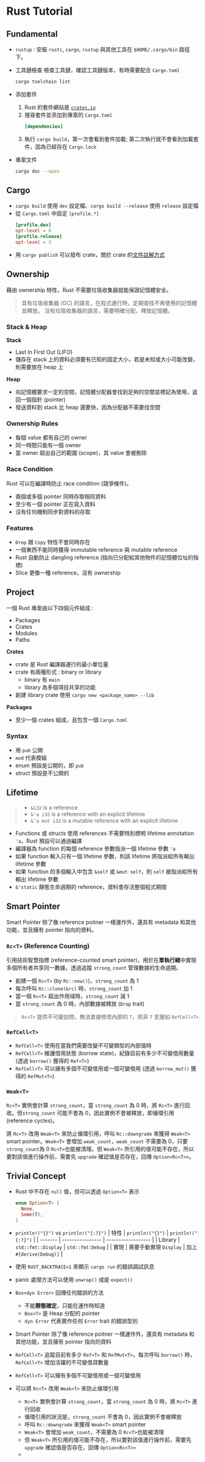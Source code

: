 # Rust Tutorial

## Fundamental

- `rustup` : 安裝 `rustc`, `cargo`, `rustup` 與其他工具在 `$HOME/.cargo/bin` 路徑下。

- 工具鏈檢查
    檢查工具鏈，確認工具鏈版本，有時需要配合 `Cargo.toml`
    ```bash
    cargo toolchain list
    ```

- 添加套件
  1. Rust 的套件網站是 [`crates.io`](https://crates.io/)
  2. 搜尋套件並添加到專案的 `Cargo.toml`
     ```toml
     [dependencies]
     ```
  3. 執行 `cargo build`，第一次會看到套件加載; 第二次執行就不會看到加載套件，因為已經存在 `Cargo.lock`

- 專案文件
  ```bash
  cargo doc --open
  ```

## Cargo

- `cargo build` 使用 `dev` 設定檔、`cargo build --release` 使用 `release` 設定檔
- 從 `Cargo.toml` 中設定 `[profile.*]`
  ```toml
  [profile.dev]
  opt-level = 0
  [profile.release]
  opt-level = 3
  ```
- 用 `cargo publish` 可以發布 crate，關於 crate 的[文件註解方式](https://doc.rust-lang.org/book/ch14-02-publishing-to-crates-io.html)

## Ownership

藉由 ownership 特性，Rust 不需要垃圾收集器就能保證記憶體安全。

> 具有垃圾收集器 (GC) 的語言，在程式運行時，定期查找不再使用的記憶體並釋放。
> 沒有垃圾收集器的語言，需要明確分配、釋放記憶體。

### Stack & Heap

**Stack**
- Last In First Out (LIFO)
- 儲存在 stack 上的資料必須要有已知的固定大小，若是未知或大小可能改變，則需要放在 heap 上

**Heap**
- 向記憶體要求一定的空間，記憶體分配器會找到足夠的空間並標記為使用，返回一個指針 (pointer)
- 發送資料到 stack 比 heap 還要快，因為分配器不需要找空間

### Ownership Rules

- 每個 value 都有自己的 owner
- 同一時間只能有一個 owner
- 當 owner 超出自己的範圍 (scope)，其 value 會被刪除

### Race Condition

Rust 可以在編譯時防止 race condition (競爭條件)。

- 兩個或多個 pointer 同時存取相同資料
- 至少有一個 pointer 正在寫入資料
- 沒有任何機制同步對資料的存取

### Features

- `Drop` 跟 `Copy` 特性不會同時存在
- 一個東西不能同時獲得 immutable reference 與 mutable reference 
- Rust 自動防止 dangling reference (指向已分配給其他物件的記憶體位址的指標)
- Slice 更像一種 reference，沒有 ownership

## Project

一個 Rust 專案由以下四個元件組成 : 
- Packages
- Crates
- Modules
- Paths

**Crates**
- crate 是 Rust 編譯器運行的最小單位量
- crate 有兩種形式 : binary or library
  - binary 有 `main`
  - library 為多個項目共享的功能
- 創建 library crate 使用 `cargo new <package_name> --lib`

**Packages**
- 至少一個 crates 組成，且包含一個 `Cargo.toml`

### Syntax
- 用 `pub` 公開
- `mod` 代表模組
- enum 預設是公開的，即 `pub`
- struct 預設是不公開的

## Lifetime

> - `&i32` is a reference
> - `&'a i32` is a reference with an explicit lifetime
> - `&'a mut i32` is a mutable reference with an explicit lifetime

- Functions 或 structs 使用 references 不需要特別標明 lifetime annotation `'a`，Rust 預設可以通過編譯
- 編譯器為 function 的每個 reference 參數指派一個 lifetime 參數 `'a`
- 如果 function 輸入只有一個 lifetime 參數，則該 lifetime 將指派給所有輸出 lifetime 參數
- 如果 function 的多個輸入中包含 `&self` 或 `&mut self`，則 `self` 被指派給所有輸出 lifetime 參數
- `&'static` 靜態生命週期的 reference，資料會存活整個程式期間

## Smart Pointer

Smart Pointer 除了像 reference poitner 一樣運作外，還具有 metadata 和其他功能，並且擁有 pointer 指向的資料。

### `Rc<T>` (Reference Counting)
引用技術智慧指標 (reference-counted smart pointer)，用於在**單執行緒**中實現多個所有者共享同一數據。透過追蹤 `strong_count` 管理數據的生命週期。

- 創建一個 `Rc<T>` (by `Rc::new()`)，`strong_count` 為 1
- 每次呼叫 `Rc::clone(&rc)` 時，`strong_count` 加 1
- 當一個 `Rc<T>` 超出作用域時，`strong_count` 減 1
- 當 `strong_count` 為 0 時，內部數據被釋放 (`Drop` trait)

> `Rc<T>` 提供不可變訪問，無法直接修改內部的 `T`，除非 `T` 支援如 `RefCell<T>`

### `RefCell<T>`
- `RefCell<T>` 使用在當我們需要改變不可變類型的內部值時
- `RefCell<T>` 維護借用狀態 (borrow state)，紀錄目前有多少不可變借用數量 (透過 `borrow()` 獲得的 `Ref<T>`)
- `RefCell<T>` 可以擁有多個不可變借用或一個可變借用 (透過 `borrow_mut()` 獲得的 `RefMut<T>`)

### `Weak<T>`

`Rc<T>` 實例會計算 `strong_count`，當 `strong_count` 為 0 時，將 `Rc<T>` 進行回收。但`strong_count` 可能不會為 0，因此實例不會被釋放，即循環引用 (reference cycles)。

將 `Rc<T>` 改用 `Weak<T>` 來防止循環引用，呼叫 `Rc::downgrade` 來獲得 `Weak<T>` smart pointer。`Weak<T>` 會增加 `weak_count`，`weak_count` 不需要為 0，只要 `strong_count`為 0 `Rc<T>`也能被清理。但 `Weak<T>` 所引用的值可能不存在，所以要對該值進行操作前，需要先 `upgrade` 確認值是否存在，回傳 `Option<Rc<T>>`。


## Trivial Concept

- Rust 中不存在 `null` 值，但可以透過 `Option<T>` 表示
  ```rust
  enum Option<T> {
    None,
    Some(T),
  }
  ```

- `println!("{}")` vs `println!("{:?}")`
  | 特性 | `println!("{}")` | `println!("{:?}")` |
  | ------- | ---------------- | ------------------ |
  | Library | `std::fmt::Display` | `std::fmt:Debug` |
  | 實現 | 需要手動實現 `Display` | 加上 `#[derive(Debug)]` |

- 使用 `RUST_BACKTRACE=1` 來顯示 `cargo run` 的錯誤調試訊息

- panic 處理方法可以使用 `unwrap()` 或是 `expect()`

- `Box<dyn Error>` 回傳任何錯誤的方法
  - 不能**靜態確定**，只能在運作時知道
  - `Box<T>` 是 Heap 分配的 pointer
  - `dyn Error` 代表實作任何 `Error` trait 的錯誤型別

- Smart Pointer 除了像 reference poitner 一樣運作外，還具有 metadata 和其他功能，並且擁有 pointer 指向的資料

- `RefCell<T>` 追蹤目前有多少 `Ref<T>` 和 `RefMut<T>`，每次呼叫 `borrow()` 時，`RefCell<T>` 增加活躍的不可變借貸數量

- `RefCell<T>` 可以擁有多個不可變借用或一個可變借用

- 可以將 `Rc<T>` 改用 `Weak<T>` 來防止循環引用
  - `Rc<T>` 實例會計算 `strong_count`，當 `strong_count` 為 0 時，將 `Rc<T>` 進行回收
  - 循環引用的狀況是，`strong_count` 不會為 0，因此實例不會被釋放
  - 呼叫 `Rc::downgrade` 來獲得 `Weak<T>` smart pointer
  - `Weak<T>` 會增加 `weak_count`，不需要為 0 `Rc<T>`也能被清理
  - 但 `Weak<T>` 所引用的值可能不存在，所以要對該值進行操作前，需要先 `upgrade` 確認值是否存在，回傳 `Option<Rc<T>>`
  - 